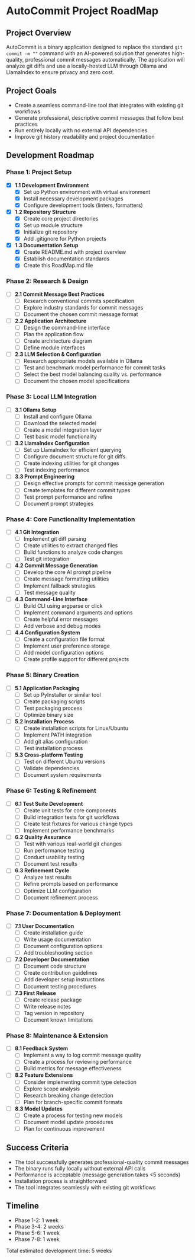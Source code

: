# AutoCommit Project RoadMap

## Project Overview
AutoCommit is a binary application designed to replace the standard `git commit -m ""` command with an AI-powered solution that generates high-quality, professional commit messages automatically. The application will analyze git diffs and use a locally-hosted LLM through Ollama and LlamaIndex to ensure privacy and zero cost.

## Project Goals
- Create a seamless command-line tool that integrates with existing git workflows
- Generate professional, descriptive commit messages that follow best practices
- Run entirely locally with no external API dependencies
- Improve git history readability and project documentation

## Development Roadmap

### Phase 1: Project Setup
- [x] **1.1 Development Environment**
  - [x] Set up Python environment with virtual environment
  - [x] Install necessary development packages
  - [x] Configure development tools (linters, formatters)
  
- [x] **1.2 Repository Structure**
  - [x] Create core project directories
  - [x] Set up module structure
  - [x] Initialize git repository
  - [x] Add .gitignore for Python projects

- [x] **1.3 Documentation Setup**
  - [x] Create README.md with project overview
  - [x] Establish documentation standards
  - [x] Create this RoadMap.md file

### Phase 2: Research & Design
- [ ] **2.1 Commit Message Best Practices**
  - [ ] Research conventional commits specification
  - [ ] Explore industry standards for commit messages
  - [ ] Document the chosen commit message format

- [ ] **2.2 Application Architecture**
  - [ ] Design the command-line interface
  - [ ] Plan the application flow
  - [ ] Create architecture diagram
  - [ ] Define module interfaces

- [ ] **2.3 LLM Selection & Configuration**
  - [ ] Research appropriate models available in Ollama
  - [ ] Test and benchmark model performance for commit tasks
  - [ ] Select the best model balancing quality vs. performance
  - [ ] Document the chosen model specifications

### Phase 3: Local LLM Integration
- [ ] **3.1 Ollama Setup**
  - [ ] Install and configure Ollama
  - [ ] Download the selected model
  - [ ] Create a model integration layer
  - [ ] Test basic model functionality

- [ ] **3.2 LlamaIndex Configuration**
  - [ ] Set up LlamaIndex for efficient querying
  - [ ] Configure document structure for git diffs
  - [ ] Create indexing utilities for git changes
  - [ ] Test indexing performance

- [ ] **3.3 Prompt Engineering**
  - [ ] Design effective prompts for commit message generation
  - [ ] Create templates for different commit types
  - [ ] Test prompt performance and refine
  - [ ] Document prompt strategies

### Phase 4: Core Functionality Implementation
- [ ] **4.1 Git Integration**
  - [ ] Implement git diff parsing
  - [ ] Create utilities to extract changed files
  - [ ] Build functions to analyze code changes
  - [ ] Test git integration

- [ ] **4.2 Commit Message Generation**
  - [ ] Develop the core AI prompt pipeline
  - [ ] Create message formatting utilities
  - [ ] Implement fallback strategies
  - [ ] Test message quality

- [ ] **4.3 Command-Line Interface**
  - [ ] Build CLI using argparse or click
  - [ ] Implement command arguments and options
  - [ ] Create helpful error messages
  - [ ] Add verbose and debug modes

- [ ] **4.4 Configuration System**
  - [ ] Create a configuration file format
  - [ ] Implement user preference storage
  - [ ] Add model configuration options
  - [ ] Create profile support for different projects

### Phase 5: Binary Creation
- [ ] **5.1 Application Packaging**
  - [ ] Set up PyInstaller or similar tool
  - [ ] Create packaging scripts
  - [ ] Test packaging process
  - [ ] Optimize binary size

- [ ] **5.2 Installation Process**
  - [ ] Create installation scripts for Linux/Ubuntu
  - [ ] Implement PATH integration
  - [ ] Add git alias configuration
  - [ ] Test installation process

- [ ] **5.3 Cross-platform Testing**
  - [ ] Test on different Ubuntu versions
  - [ ] Validate dependencies
  - [ ] Document system requirements

### Phase 6: Testing & Refinement
- [ ] **6.1 Test Suite Development**
  - [ ] Create unit tests for core components
  - [ ] Build integration tests for git workflows
  - [ ] Create test fixtures for various change types
  - [ ] Implement performance benchmarks

- [ ] **6.2 Quality Assurance**
  - [ ] Test with various real-world git changes
  - [ ] Run performance testing
  - [ ] Conduct usability testing
  - [ ] Document test results

- [ ] **6.3 Refinement Cycle**
  - [ ] Analyze test results
  - [ ] Refine prompts based on performance
  - [ ] Optimize LLM configuration
  - [ ] Document refinement process

### Phase 7: Documentation & Deployment
- [ ] **7.1 User Documentation**
  - [ ] Create installation guide
  - [ ] Write usage documentation
  - [ ] Document configuration options
  - [ ] Add troubleshooting section

- [ ] **7.2 Developer Documentation**
  - [ ] Document code structure
  - [ ] Create contribution guidelines
  - [ ] Add developer setup instructions
  - [ ] Document testing procedures

- [ ] **7.3 First Release**
  - [ ] Create release package
  - [ ] Write release notes
  - [ ] Tag version in repository
  - [ ] Document known limitations

### Phase 8: Maintenance & Extension
- [ ] **8.1 Feedback System**
  - [ ] Implement a way to log commit message quality
  - [ ] Create a process for reviewing performance
  - [ ] Build metrics for message effectiveness

- [ ] **8.2 Feature Extensions**
  - [ ] Consider implementing commit type detection
  - [ ] Explore scope analysis
  - [ ] Research breaking change detection
  - [ ] Plan for branch-specific commit formats

- [ ] **8.3 Model Updates**
  - [ ] Create a process for testing new models
  - [ ] Document model update procedures
  - [ ] Plan for continuous improvement

## Success Criteria
- The tool successfully generates professional-quality commit messages
- The binary runs fully locally without external API calls
- Performance is acceptable (message generation takes <5 seconds)
- Installation process is straightforward
- The tool integrates seamlessly with existing git workflows

## Timeline
- Phase 1-2: 1 week
- Phase 3-4: 2 weeks
- Phase 5-6: 1 week
- Phase 7-8: 1 week

Total estimated development time: 5 weeks